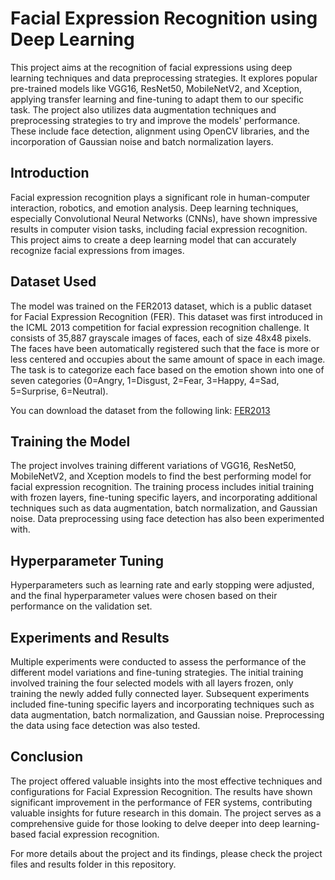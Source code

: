 # Facial Expression Recognition using Deep Learning

This project aims at the recognition of facial expressions using deep learning techniques and data preprocessing strategies. It explores popular pre-trained models like VGG16, ResNet50, MobileNetV2, and Xception, applying transfer learning and fine-tuning to adapt them to our specific task. The project also utilizes data augmentation techniques and preprocessing strategies to try and improve the models' performance. These include face detection, alignment using OpenCV libraries, and the incorporation of Gaussian noise and batch normalization layers.

## Introduction

Facial expression recognition plays a significant role in human-computer interaction, robotics, and emotion analysis. Deep learning techniques, especially Convolutional Neural Networks (CNNs), have shown impressive results in computer vision tasks, including facial expression recognition. This project aims to create a deep learning model that can accurately recognize facial expressions from images. 

## Dataset Used

The model was trained on the FER2013 dataset, which is a public dataset for Facial Expression Recognition (FER). This dataset was first introduced in the ICML 2013 competition for facial expression recognition challenge. It consists of 35,887 grayscale images of faces, each of size 48x48 pixels. The faces have been automatically registered such that the face is more or less centered and occupies about the same amount of space in each image. The task is to categorize each face based on the emotion shown into one of seven categories (0=Angry, 1=Disgust, 2=Fear, 3=Happy, 4=Sad, 5=Surprise, 6=Neutral).

You can download the dataset from the following link: [FER2013](https://www.kaggle.com/c/challenges-in-representation-learning-facial-expression-recognition-challenge/data)

## Training the Model

The project involves training different variations of VGG16, ResNet50, MobileNetV2, and Xception models to find the best performing model for facial expression recognition. The training process includes initial training with frozen layers, fine-tuning specific layers, and incorporating additional techniques such as data augmentation, batch normalization, and Gaussian noise. Data preprocessing using face detection has also been experimented with.

## Hyperparameter Tuning

Hyperparameters such as learning rate and early stopping were adjusted, and the final hyperparameter values were chosen based on their performance on the validation set.

## Experiments and Results

Multiple experiments were conducted to assess the performance of the different model variations and fine-tuning strategies. The initial training involved training the four selected models with all layers frozen, only training the newly added fully connected layer. Subsequent experiments included fine-tuning specific layers and incorporating techniques such as data augmentation, batch normalization, and Gaussian noise. Preprocessing the data using face detection was also tested.

## Conclusion

The project offered valuable insights into the most effective techniques and configurations for Facial Expression Recognition. The results have shown significant improvement in the performance of FER systems, contributing valuable insights for future research in this domain. The project serves as a comprehensive guide for those looking to delve deeper into deep learning-based facial expression recognition.

For more details about the project and its findings, please check the project files and results folder in this repository.
